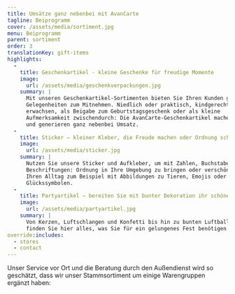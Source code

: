 ```yaml
---
title: Umsätze ganz nebenbei mit AvanCarte
tagline: Beiprogramm
cover: /assets/media/sortiment.jpg
menu: Beiprogramm
parent: sortiment
order: 3
translationKey: gift-items
highlights:
  -
    title: Geschenkartikel - kleine Geschenke für freudige Momente
    image:
      url: /assets/media/geschenkverpackungen.jpg
    summary: |
      Mit unseren Geschenkartikel-Sortimenten bieten Sie Ihren Kunden günstige
      Gelegenheiten zum Mitnehmen. Niedlich oder praktisch, kindgerecht oder
      erwachsen, als Beigabe zum Geburtstagsgeschenk oder als kleine
      Aufmerksamkeit zwischendurch: Die AvanCarte-Geschenkartikel machen Spaß
      und generieren ganz nebenbei Umsatz.
  -
    title: Sticker – kleiner Kleber, die Freude machen oder Ordnung schaffen
    image:
      url: /assets/media/sticker.jpg
    summary: |
      Nutzen Sie unsere Sticker und Aufkleber, um mit Zahlen, Buchstaben oder
      Beschriftungen: Ordnung in Ihre Umgebung zu bringen oder verschönern Sie
      Ihren Alltag zum Beispiel mit Abbildungen zu Tieren, Emojis oder
      Glückssymbolen.
  -
    title: Partyartikel – bereiten Sie mit bunter Dekoration ihr schönes Fest vor
    image:
      url: /assets/media/partyartikel.jpg
    summary: |
      Von Kerzen, Luftschlangen und Konfetti bis hin zu bunten Luftballons
      finden Sie hier alles, was Sie für ein gelungenes Fest benötigen.
override:includes:
  - stores
  - contact
---
```

Unser Service vor Ort und die Beratung durch den Außendienst wird so geschätzt, dass wir unser Stammsortiment um einige Warengruppen ergänzt haben:
